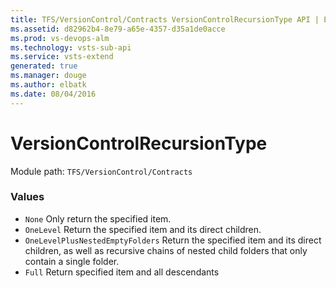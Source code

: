```yaml
---
title: TFS/VersionControl/Contracts VersionControlRecursionType API | Extensions for Visual Studio Team Services
ms.assetid: d82962b4-8e79-a65e-4357-d35a1de0acce
ms.prod: vs-devops-alm
ms.technology: vsts-sub-api
ms.service: vsts-extend
generated: true
ms.manager: douge
ms.author: elbatk
ms.date: 08/04/2016
---
```


# VersionControlRecursionType

Module path: `TFS/VersionControl/Contracts`

### Values

* `None` Only return the specified item.
* `OneLevel` Return the specified item and its direct children.
* `OneLevelPlusNestedEmptyFolders` Return the specified item and its direct children, as well as recursive chains of nested child folders that only contain a single folder.
* `Full` Return specified item and all descendants

